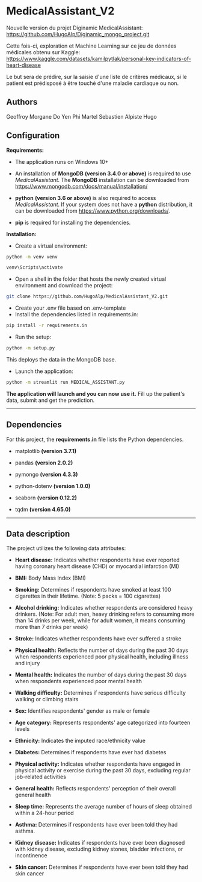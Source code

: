 # **MedicalAssistant_V2**
Nouvelle version du projet Diginamic MedicalAssistant: https://github.com/HugoAlp/Diginamic_mongo_project.git

Cette fois-ci, exploration et Machine Learning sur ce jeu de données médicales obtenu sur Kaggle:
https://www.kaggle.com/datasets/kamilpytlak/personal-key-indicators-of-heart-disease

Le but sera de prédire, sur la saisie d'une liste de critères médicaux, si le patient est prédisposé à être touché d'une maladie cardiaque ou non.

## **Authors**

Geoffroy Morgane
Do Yen Phi
Martel Sebastien 
Alpiste Hugo

## **Configuration**

**Requirements:**

- The application runs on Windows 10+

- An installation of **MongoDB** **(version 3.4.0 or above)** is required to use _MedicalAssistant_. The **MongoDB** installation can be downloaded from https://www.mongodb.com/docs/manual/installation/
- **python** **(version 3.6 or above)** is also required to access _MedicalAssistant_. If your system does not have a **python** distribution, it can be downloaded from https://www.python.org/downloads/.
- **pip** is required for installing the dependencies.

**Installation:**

- Create a virtual environment:

```sh
python -m venv venv
```

```sh
venv\Scripts\activate
```

- Open a shell in the folder that hosts the newly created virtual environment and download the project:

```sh
git clone https://github.com/HugoAlp/MedicalAssistant_V2.git
```

- Create your .env file based on .env-template
- Install the dependencies listed in requirements.in:

```sh
pip install -r requirements.in
```

- Run the setup:
```sh
python -m setup.py
```
This deploys the data in the MongoDB base.
- Launch the application:
```sh
python -m streamlit run MEDICAL_ASSISTANT.py
```
**The application will launch and you can now use it.**
Fill up the patient's data, submit and get the prediction.

---

## **Dependencies**

For this project, the **requirements.in** file lists the Python dependencies.

- matplotlib **(version 3.7.1)**

- pandas **(version 2.0.2)**

- pymongo **(version 4.3.3)**

- python-dotenv **(version 1.0.0)**

- seaborn **(version 0.12.2)**

- tqdm **(version 4.65.0)**

---

## **Data description**

The project utilizes the following data attributes:

- **Heart disease:** Indicates whether respondents have ever reported having coronary heart disease (CHD) or myocardial infarction (MI)

- **BMI:** Body Mass Index (BMI)

- **Smoking:** Determines if respondents have smoked at least 100 cigarettes in their lifetime. (Note: 5 packs = 100 cigarettes)

- **Alcohol drinking:** Indicates whether respondents are considered heavy drinkers. (Note: For adult men, heavy drinking refers to consuming more than 14 drinks per week, while for adult women, it means consuming more than 7 drinks per week)

- **Stroke:** Indicates whether respondents have ever suffered a stroke

- **Physical health:** Reflects the number of days during the past 30 days when respondents experienced poor physical health, including illness and injury

- **Mental health:** Indicates the number of days during the past 30 days when respondents experienced poor mental health

- **Walking difficulty:** Determines if respondents have serious difficulty walking or climbing stairs

- **Sex:** Identifies respondents' gender as male or female

- **Age category:** Represents respondents' age categorized into fourteen levels

- **Ethnicity:** Indicates the imputed race/ethnicity value

- **Diabetes:** Determines if respondents have ever had diabetes

- **Physical activity:** Indicates whether respondents have engaged in physical activity or exercise during the past 30 days, excluding regular job-related activities

- **General health:** Reflects respondents' perception of their overall general health

- **Sleep time:** Represents the average number of hours of sleep obtained within a 24-hour period

- **Asthma:** Determines if respondents have ever been told they had asthma.

- **Kidney disease:** Indicates if respondents have ever been diagnosed with kidney disease, excluding kidney stones, bladder infections, or incontinence

- **Skin cancer:** Determines if respondents have ever been told they had skin cancer
